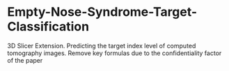 # Empty-Nose-Syndrome-Target-Classification
3D Slicer Extension.
Predicting the target index level of computed tomography images.
Remove key formulas due to the confidentiality factor of the paper
